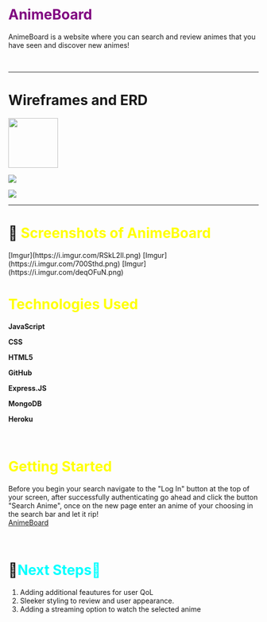 
<h1><span style="color:purple">AnimeBoard</h1>
<p>AnimeBoard is a website where you can search and review animes that you have seen and discover new animes!</p>
<br>
<hr>
<h1>Wireframes and ERD</h1>
<img src="https://i.imgur.com/HDSW8S2.png" style="width:100px" style="height:100px"><br>

<img src="https://i.imgur.com/PSucv0N.png" ><br>

<img src="https://i.imgur.com/YqYPHHZ.png" >
<br>
<hr>
<h1>📸 <span style="color:yellow">Screenshots of AnimeBoard</h1>
<div>
[Imgur](https://i.imgur.com/RSkL2Il.png)
[Imgur](https://i.imgur.com/700Sthd.png)
[Imgur](https://i.imgur.com/deqOFuN.png)
<br>
</div>
<h1><span style="color:yellow">Technologies Used</h1>


<img src="" ><b>JavaScript</b><br>

<img src="" ><b>CSS</b><br>

<img src="" ><b>HTML5</b><br>

<img src="" ><b>GitHub</b><br>

<img src="" ><b>Express.JS</b><br>

<img src="" ><b>MongoDB</b><br>

<img src="" ><b>Heroku</b><br>

<br>
<h1><span style="color:yellow">Getting Started</h1>


Before you begin your search navigate to the "Log In" button at the top of your screen, after successfully authenticating go ahead and click the button "Search Anime", once on the new page enter an anime of your choosing in the search bar and let it rip!
<br>
[AnimeBoard](https://animeboard.herokuapp.com/animes/)

<br>
<h1>🧊<span style="color:cyan">Next Steps🧊</h1>
<ol>
<li>Adding additional feautures for user QoL</li>
<li>Sleeker styling to review and user appearance.</li>
<li>Adding a streaming option to watch the selected anime</li>
</ol>

